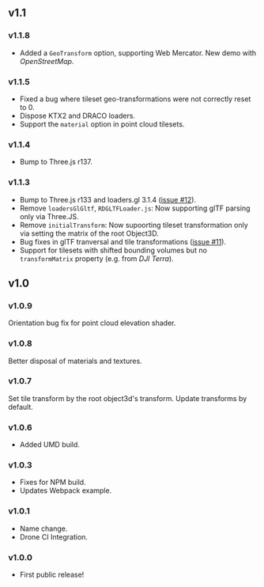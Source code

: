 ## v1.1

### v1.1.8
- Added a `GeoTransform` option, supporting Web Mercator. New demo with _OpenStreetMap_.

### v1.1.5
 - Fixed a bug where tileset geo-transformations were not correctly reset to 0.
 - Dispose KTX2 and DRACO loaders.
 - Support the `material` option in point cloud tilesets.

### v1.1.4
 - Bump to Three.js r137.

### v1.1.3
 - Bump to Three.js r133 and loaders.gl 3.1.4 ([issue #12](https://github.com/nytimes/three-loader-3dtiles/issues/12)).
 - Remove `loadersGlGltf`, `RDGLTFLoader.js`: Now supporting glTF parsing only via Three.JS.
 - Remove `initialTransform`: Now supoorting tileset transformation only via setting the matrix of the root Object3D.
 - Bug fixes in glTF tranversal and tile transformations ([issue #11](https://github.com/nytimes/three-loader-3dtiles/issues/11)).
 - Support for tilesets with shifted bounding volumes but no `transformMatrix` property (e.g. from _DJI Terra_).

## v1.0

### v1.0.9
Orientation bug fix for point cloud elevation shader.

### v1.0.8
Better disposal of materials and textures.

### v1.0.7
Set tile transform by the root object3d's transform. Update transforms by default.

### v1.0.6
- Added UMD build.

### v1.0.3

- Fixes for NPM build.
- Updates Webpack example.

### v1.0.1

- Name change.
- Drone CI Integration.

### v1.0.0

- First public release!
